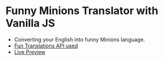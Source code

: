 # Funny Minions Translator with Vanilla JS 
- Converting your English into funny Minions language.
- [Fun Translations API used](https://funtranslations.com/)
- [Live Preview](https://arceus-sj.github.io/banana-speak/)
